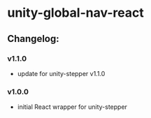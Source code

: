 # unity-global-nav-react

## Changelog:

### v1.1.0
- update for unity-stepper v1.1.0

### v1.0.0
- initial React wrapper for unity-stepper
